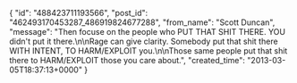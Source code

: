  {
   "id": "488423711193566",
   "post_id": "462493170453287_486919824677288",
   "from_name": "Scott Duncan",
   "message": "Then focuse on the people who PUT THAT SHIT THERE. YOU didn't put it there.\n\nRage can give clarity. Somebody put that shit there WITH INTENT, TO HARM/EXPLOIT you.\n\nThose same people put that shit there to HARM/EXPLOIT those you care about.",
   "created_time": "2013-03-05T18:37:13+0000"
 }
